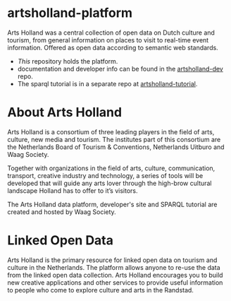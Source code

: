 # artsholland-platform

Arts Holland was a central collection of open data on Dutch culture and tourism, from general information on places to visit to real-time event information. Offered as open data according to semantic web standards. 

* _This_ repository holds the platform.
* documentation and developer info can be found in the [artsholland-dev](/erfgoed-en-locatie/artsholland-dev) repo.
* The sparql tutorial is in a separate repo at [artsholland-tutorial](/artsholland-tutorial).


# About Arts Holland

Arts Holland is a consortium of three leading players in the field of arts, culture, new media and tourism. The institutes part of this consortium are the Netherlands Board of Tourism & Conventions, Netherlands Uitburo and Waag Society.

Together with organizations in the field of arts, culture, communication, transport, creative industry and technology, a series of tools will be developed that will guide any arts lover through the high-brow cultural landscape Holland has to offer to it’s visitors.

The Arts Holland data platform, developer's site and SPARQL tutorial are created and hosted by Waag Society.

# Linked Open Data

Arts Holland is the primary resource for linked open data on tourism and culture in the Netherlands. The platform allows anyone to re-use the data from the linked open data collection. Arts Holland encourages you to build new creative applications and other services to provide useful information to people who come to explore culture and arts in the Randstad.
